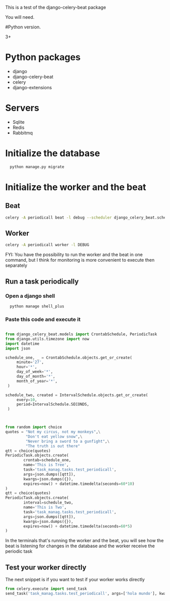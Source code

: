 This is a test of the django-celery-beat package

You will need.

#Python version.

 3+

# Python packages

  - django
  - django-celery-beat
  - celery
  - django-extensions

# Servers

  - Sqlite
  - Redis
  - Rabbitmq

# Initialize the database

```bash
  python manage.py migrate
```

# Initialize the worker and the beat
## Beat

```bash
celery -A periodicall beat -l debug --scheduler django_celery_beat.schedulers:DatabaseScheduler
```

## Worker

```bash
celery -A periodicall worker -l DEBUG
```

FYI: You have the possibility to run the worker and the beat in one command, but I think for monitoring is more convenient to execute then separately

## Run a task periodically

### Open a django shell

```bash
  python manage shell_plus
```

### Paste this code and execute it

```python

from django_celery_beat.models import CrontabSchedule, PeriodicTask
from django.utils.timezone import now
import datetime
import json

schedule_one, _ = CrontabSchedule.objects.get_or_create(
     minute='27',
     hour='*',
     day_of_week='*',
     day_of_month='*',
     month_of_year='*',
 )

schedule_two, created = IntervalSchedule.objects.get_or_create(
     every=10,
     period=IntervalSchedule.SECONDS,
 )



from random import choice
quotes = "Not my circus, not my monkeys",\
         "Don't eat yellow snow",\
         "Never bring a sword to a gunfight",\
         "The truth is out there"
qtt = choice(quotes)
PeriodicTask.objects.create(
        crontab=schedule_one,
        name='This is Tree',
        task='task_manag.tasks.test_periodicall',
        args=json.dumps([qtt]),
        kwargs=json.dumps({}),
        expires=now() + datetime.timedelta(seconds=60*10)
)
qtt = choice(quotes)
PeriodicTask.objects.create(
        interval=schedule_two,
        name='This is Two',
        task='task_manag.tasks.test_periodicall',
        args=json.dumps([qtt]),
        kwargs=json.dumps({}),
        expires=now() + datetime.timedelta(seconds=60*5)
)
```

In the terminals that's running the worker and the beat, you will see how the beat is listening for changes in the database and the worker receive the periodic task


## Test your worker directly

The next snippet is if you want to test if your worker works directly

```python
from celery.execute import send_task
send_task('task_manag.tasks.test_periodicall', args=['hola mundo'], kwargs={})

```
